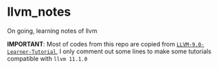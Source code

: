 # llvm_notes
On going, learning notes of llvm

**IMPORTANT**: Most of codes from this repo are copied from [`LLVM-9.0-Learner-Tutorial`](https://github.com/zslwyuan/LLVM-9.0-Learner-Tutorial), I only comment out some lines to make some tutorials compatible with `llvm 11.1.0`
